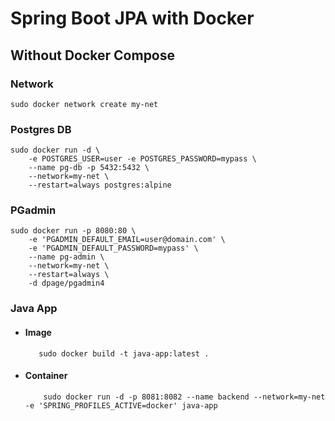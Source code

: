 # Spring Boot JPA with Docker  


## Without Docker Compose

### Network
`sudo docker network create my-net`


### Postgres DB
```
sudo docker run -d \
	-e POSTGRES_USER=user -e POSTGRES_PASSWORD=mypass \
	--name pg-db -p 5432:5432 \
	--network=my-net \
	--restart=always postgres:alpine
```

### PGadmin
```
sudo docker run -p 8080:80 \
    -e 'PGADMIN_DEFAULT_EMAIL=user@domain.com' \
    -e 'PGADMIN_DEFAULT_PASSWORD=mypass' \
    --name pg-admin \
    --network=my-net \
    --restart=always \
    -d dpage/pgadmin4
 ```
 
### Java App
- #### Image
	 ```
 		sudo docker build -t java-app:latest .
 	```
 - #### Container
 	```
 		sudo docker run -d -p 8081:8082 --name backend --network=my-net -e 'SPRING_PROFILES_ACTIVE=docker' java-app
	```

